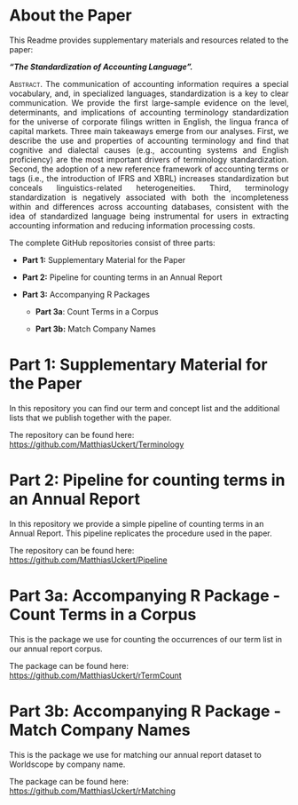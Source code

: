 
<!-- README.md is generated from README.Rmd. Please edit that file -->

# About the Paper

This Readme provides supplementary materials and resources related to
the paper:

***“The Standardization of Accounting Language”.***

<div style="text-align: justify">

<span class="smallcaps">Abstract.</span> The communication of accounting
information requires a special vocabulary, and, in specialized
languages, standardization is a key to clear communication. We provide
the first large-sample evidence on the level, determinants, and
implications of accounting terminology standardization for the universe
of corporate filings written in English, the lingua franca of capital
markets. Three main takeaways emerge from our analyses. First, we
describe the use and properties of accounting terminology and find that
cognitive and dialectal causes (e.g., accounting systems and English
proficiency) are the most important drivers of terminology
standardization. Second, the adoption of a new reference framework of
accounting terms or tags (i.e., the introduction of IFRS and XBRL)
increases standardization but conceals linguistics-related
heterogeneities. Third, terminology standardization is negatively
associated with both the incompleteness within and differences across
accounting databases, consistent with the idea of standardized language
being instrumental for users in extracting accounting information and
reducing information processing costs.

</div>

The complete GitHub repositories consist of three parts:

- **Part 1:** Supplementary Material for the Paper

- **Part 2:** Pipeline for counting terms in an Annual Report

- **Part 3:** Accompanying R Packages

  - **Part 3a**: Count Terms in a Corpus

  - **Part 3b:** Match Company Names

# Part 1: Supplementary Material for the Paper

In this repository you can find our term and concept list and the
additional lists that we publish together with the paper.

The repository can be found here:
<https://github.com/MatthiasUckert/Terminology>

# Part 2: Pipeline for counting terms in an Annual Report

In this repository we provide a simple pipeline of counting terms in an
Annual Report. This pipeline replicates the procedure used in the paper.

The repository can be found here:
<https://github.com/MatthiasUckert/Pipeline>

# Part 3a: Accompanying R Package - Count Terms in a Corpus

This is the package we use for counting the occurrences of our term
list in our annual report corpus.

The package can be found here:
<https://github.com/MatthiasUckert/rTermCount>

# Part 3b: Accompanying R Package - Match Company Names

This is the package we use for matching our annual report dataset to
Worldscope by company name.

The package can be found here:
<https://github.com/MatthiasUckert/rMatching>
